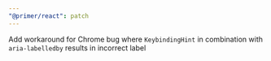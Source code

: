 ```yaml
---
"@primer/react": patch
---
```


Add workaround for Chrome bug where `KeybindingHint` in combination with `aria-labelledby` results in incorrect label
